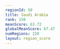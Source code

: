 ```yaml
---
regionId: 50
title: Saudi Arabia
rank: 150
meanScore: 63.72
globalMeanScore: 67.47
numRegions: 220
layout: region_score
---
```

